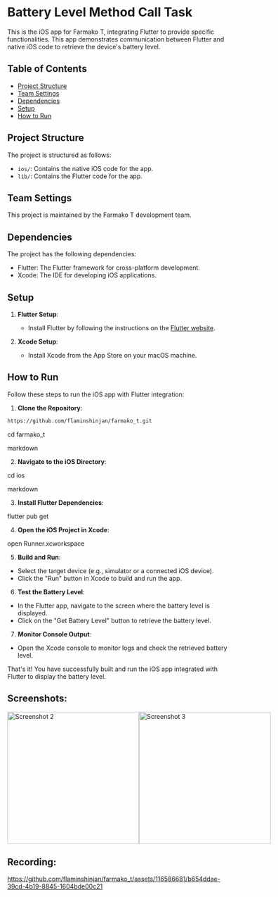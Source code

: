 # Battery Level Method Call Task

This is the iOS app for Farmako T, integrating Flutter to provide specific functionalities. This app demonstrates communication between Flutter and native iOS code to retrieve the device's battery level.

## Table of Contents

- [Project Structure](#project-structure)
- [Team Settings](#team-settings)
- [Dependencies](#dependencies)
- [Setup](#setup)
- [How to Run](#how-to-run)

## Project Structure

The project is structured as follows:

- `ios/`: Contains the native iOS code for the app.
- `lib/`: Contains the Flutter code for the app.

## Team Settings

This project is maintained by the Farmako T development team.

## Dependencies

The project has the following dependencies:

- Flutter: The Flutter framework for cross-platform development.
- Xcode: The IDE for developing iOS applications.

## Setup

1. **Flutter Setup**:
   - Install Flutter by following the instructions on the [Flutter website](https://flutter.dev/docs/get-started/install).

2. **Xcode Setup**:
   - Install Xcode from the App Store on your macOS machine.

## How to Run

Follow these steps to run the iOS app with Flutter integration:

1. **Clone the Repository**:
```bash
https://github.com/flaminshinjan/farmako_t.git
```
cd farmako_t

markdown


2. **Navigate to the iOS Directory**:

cd ios

markdown


3. **Install Flutter Dependencies**:

flutter pub get



4. **Open the iOS Project in Xcode**:

open Runner.xcworkspace



5. **Build and Run**:
- Select the target device (e.g., simulator or a connected iOS device).
- Click the "Run" button in Xcode to build and run the app.

6. **Test the Battery Level**:
- In the Flutter app, navigate to the screen where the battery level is displayed.
- Click on the "Get Battery Level" button to retrieve the battery level.

7. **Monitor Console Output**:
- Open the Xcode console to monitor logs and check the retrieved battery level.

That's it! You have successfully built and run the iOS app integrated with Flutter to display the battery level.

## Screenshots:

<div style="display: flex; flex-direction: row; justify-content: space-between;">
  <img src="https://github.com/flaminshinjan/farmako_t/assets/116586681/5e7706fa-7934-461b-9171-0e6d005ac565.png" alt="Screenshot 2" width="300">
  <img src="https://github.com/flaminshinjan/farmako_t/assets/116586681/eefc6d57-d36b-47e5-b043-dd09ab8bf3bf.png" alt="Screenshot 3" width="300">
</div>

## Recording:
https://github.com/flaminshinjan/farmako_t/assets/116586681/b654ddae-39cd-4b19-8845-1604bde00c21

